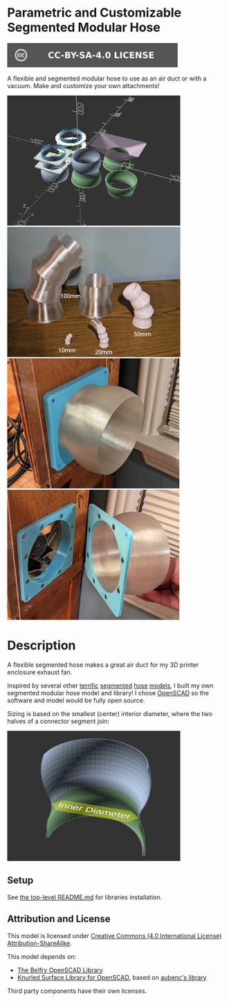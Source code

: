 # Parametric and Customizable Segmented Modular Hose

[![CC-BY-SA-4.0 license][license-badge]][license]

A flexible and segmented modular hose to use as an air duct or with a vacuum.
Make and customize your own attachments!

![Model renders](images/readme/demo.png)
![Photo of multiple segment sizes](images/readme/1.jpg)
![Photo of magnetic base and connector, attached](images/readme/2.jpg)
![Photo of magnetic base and connector, detached](images/readme/3.jpg)

# Description

A flexible segmented hose makes a great air duct for my 3D printer enclosure
exhaust fan.

Inspired by several other
[terrific][flexible-segmented-hose-100mm-by-marius-hornberger]
[segmented][flexible-segmented-vacuum-hose-for-drill-press-by-martins-musings]
[hose][flexible-segmented-vacuum-hose-40mm-for-shopvac-by-teslapunk]
[models][parametric-momdular-hose-library-by-axford], I built my own segmented
modular hose model and library! I chose [OpenSCAD][openscad] so the software and
model would be fully open source.

Sizing is based on the smallest (center) interior diameter, where the two halves
of a connector segment join:

![Measurement demo](images/readme/demo-measurement.png)

## Setup

See [the top-level README.md](/README.md) for libraries installation.

## Attribution and License

This model is licensed under [Creative Commons (4.0 International License) Attribution-ShareAlike][license].

This model depends on:

* [The Belfry OpenSCAD Library][bosl]
* [Knurled Surface Library for OpenSCAD][knurled-openscad], based on [aubenc's
  library][knurled-openscad-upstream]

Third party components have their own licenses.


[bosl]: https://github.com/revarbat/BOSL
[flexible-segmented-hose-100mm-by-marius-hornberger]: https://www.printables.com/model/22487-flexible-segmented-hose-100mm
[flexible-segmented-vacuum-hose-40mm-for-shopvac-by-teslapunk]: https://www.printables.com/model/107125-flexible-segmented-vacuum-hose-40mm-fits-dn40-pipe
[flexible-segmented-vacuum-hose-for-drill-press-by-martins-musings]: https://www.printables.com/model/528307-flexible-segmented-vacuum-hose-for-drill-press-wit
[knurled-openscad-upstream]: https://www.thingiverse.com/thing:32122
[knurled-openscad]: https://github.com/smkent/knurled-openscad
[license-badge]: /_static/license-badge-cc-by-sa-4.0.svg
[license]: http://creativecommons.org/licenses/by-sa/4.0/
[openscad]: https://openscad.org
[parametric-momdular-hose-library-by-axford]: https://www.thingiverse.com/thing:9457
